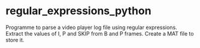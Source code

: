 # regular_expressions_python

Programme to parse a video player log file using regular expressions.
Extract the values of I, P and SKIP from B and P frames.
Create a MAT file to store it.
